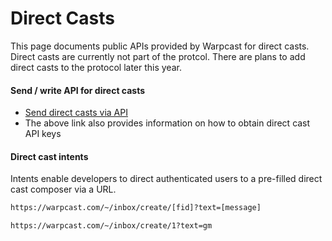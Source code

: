 # Direct Casts

This page documents public APIs provided by Warpcast for direct casts. Direct casts are currently not part of the protcol. There are plans to add direct casts to the protocol later this year.

#### Send / write API for direct casts

- [Send direct casts via API](https://www.notion.so/warpcast/Public-Programmable-DCs-v1-50d9d99e34ac4d10add55bd26a91804f)
- The above link also provides information on how to obtain direct cast API keys

#### Direct cast intents

Intents enable developers to direct authenticated users to a pre-filled direct cast composer via a URL.

```bash
https://warpcast.com/~/inbox/create/[fid]?text=[message]

https://warpcast.com/~/inbox/create/1?text=gm
```
